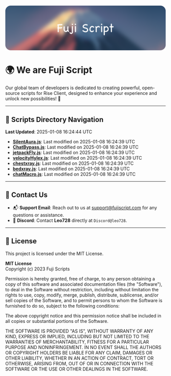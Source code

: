 ![Banner](.github/b.webp)

# 🌍 **We are Fuji Script**

Our global team of developers is dedicated to creating powerful, open-source scripts for Rise Client, designed to enhance your experience and unlock new possibilities! 🌟

---
<!-- SCRIPTS_NAVIGATION_START -->
## 📂 **Scripts Directory Navigation**

**Last Updated**: 2025-01-08 16:24:44 UTC

- **[SilentAura.js](scripts/SilentAura.js)**: Last modified on 2025-01-08 16:24:39 UTC
- **[ChatBypass.js](scripts/ChatBypass.js)**: Last modified on 2025-01-08 16:24:39 UTC
- **[jetpackFly.js](scripts/jetpackFly.js)**: Last modified on 2025-01-08 16:24:39 UTC
- **[velocityHylex.js](scripts/velocityHylex.js)**: Last modified on 2025-01-08 16:24:39 UTC
- **[chestxray.js](scripts/chestxray.js)**: Last modified on 2025-01-08 16:24:39 UTC
- **[bedxray.js](scripts/bedxray.js)**: Last modified on 2025-01-08 16:24:39 UTC
- **[chatMacro.js](scripts/chatMacro.js)**: Last modified on 2025-01-08 16:24:39 UTC

<!-- SCRIPTS_NAVIGATION_END -->

---

## 💬 **Contact Us**  
- 📬 **Support Email**: Reach out to us at [support@fujiscript.com](mailto:support@fujiscript.com) for any questions or assistance.  
- 💬 **Discord**: Contact **Leo728** directly at `Discord@leo728`.

---

## 📜 **License**

This project is licensed under the MIT License.  

**MIT License**  
Copyright (c) 2023 Fuji Scripts  

Permission is hereby granted, free of charge, to any person obtaining a copy of this software and associated documentation files (the "Software"), to deal in the Software without restriction, including without limitation the rights to use, copy, modify, merge, publish, distribute, sublicense, and/or sell copies of the Software, and to permit persons to whom the Software is furnished to do so, subject to the following conditions:  

The above copyright notice and this permission notice shall be included in all copies or substantial portions of the Software.  

THE SOFTWARE IS PROVIDED "AS IS", WITHOUT WARRANTY OF ANY KIND, EXPRESS OR IMPLIED, INCLUDING BUT NOT LIMITED TO THE WARRANTIES OF MERCHANTABILITY, FITNESS FOR A PARTICULAR PURPOSE AND NONINFRINGEMENT. IN NO EVENT SHALL THE AUTHORS OR COPYRIGHT HOLDERS BE LIABLE FOR ANY CLAIM, DAMAGES OR OTHER LIABILITY, WHETHER IN AN ACTION OF CONTRACT, TORT OR OTHERWISE, ARISING FROM, OUT OF OR IN CONNECTION WITH THE SOFTWARE OR THE USE OR OTHER DEALINGS IN THE SOFTWARE.  

